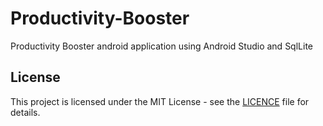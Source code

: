 # Productivity-Booster
Productivity Booster android application using Android Studio and SqlLite

## License
This project is licensed under the MIT License - see the [LICENCE](LICENCE) file for details.
